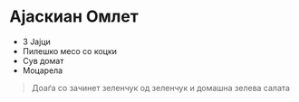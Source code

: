 # Ајаскиан Омлет 

- 3 Јајци
- Пилешко месо со коцки
- Сув домат
- Моцарела


> Доаѓа со зачинет зеленчук од зеленчук и домашна зелева салата
